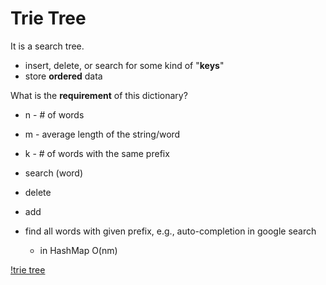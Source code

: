 <extoc></extoc>

# Trie Tree

It is a search tree.

- insert, delete, or search for some kind of "**keys**"
- store **ordered** data


What is the **requirement** of this dictionary?

- n - # of words
- m - average length of the string/word
- k - # of words with the same prefix

- search (word)
- delete
- add
- find all words with given prefix, e.g., auto-completion in google search
    - in HashMap O(nm)


[!trie tree](https://www.google.com/imgres?imgurl=https://upload.wikimedia.org/wikipedia/commons/thumb/b/be/Trie_example.svg/1200px-Trie_example.svg.png&imgrefurl=https://en.wikipedia.org/wiki/Trie&h=1125&w=1200&tbnid=34jkA_88J_LiRM:&q=trie+tree&tbnh=186&tbnw=198&usg=AI4_-kRRf0_pqX5ZYkQejhVbqfUf6fzQXg&vet=1&docid=RbU6Xb8ttbB0dM&itg=1&sa=X&ved=2ahUKEwjyh4qoudfdAhXmIzQIHTUGApAQ_B0wGnoECAMQCQ)